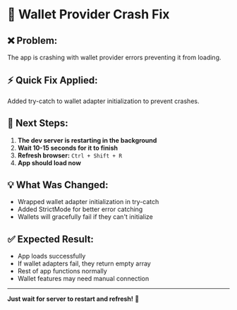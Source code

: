 # 🔧 Wallet Provider Crash Fix

## ❌ **Problem:**
The app is crashing with wallet provider errors preventing it from loading.

## ⚡ **Quick Fix Applied:**
Added try-catch to wallet adapter initialization to prevent crashes.

## 🔄 **Next Steps:**

1. **The dev server is restarting in the background**
2. **Wait 10-15 seconds for it to finish**
3. **Refresh browser:** `Ctrl + Shift + R`
4. **App should load now**

## 💡 **What Was Changed:**
- Wrapped wallet adapter initialization in try-catch
- Added StrictMode for better error catching
- Wallets will gracefully fail if they can't initialize

## ✅ **Expected Result:**
- App loads successfully
- If wallet adapters fail, they return empty array
- Rest of app functions normally
- Wallet features may need manual connection

---

**Just wait for server to restart and refresh!** 🚀

